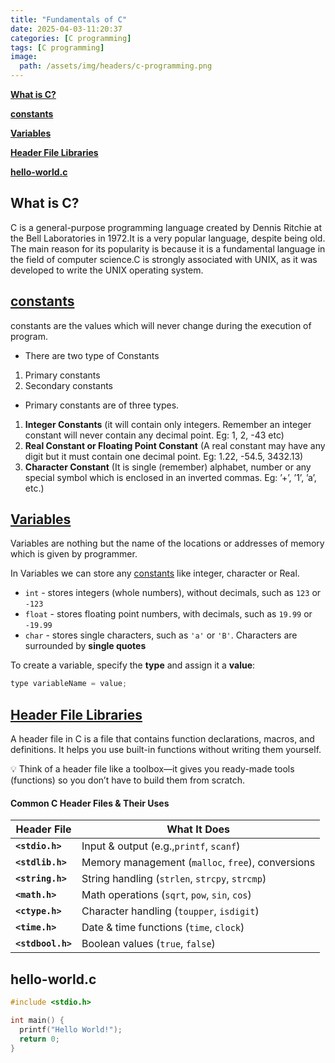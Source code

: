 ```yaml
---
title: "Fundamentals of C"
date: 2025-04-03-11:20:37
categories: [C programming]
tags: [C programming]
image:
  path: /assets/img/headers/c-programming.png
---
```


[**What is C?**](#what-is-c)

[**constants**](#constants)

[**Variables**](#variables)

[**Header File Libraries**](#header-file-libraries)

[**hello-world.c**](#hello-worldc)

## **What is C?**

C is a general-purpose programming language created by Dennis Ritchie at the Bell Laboratories in 1972.It is a very popular language, despite being old. The main reason for its popularity is because it is a fundamental language in the field of computer science.C is strongly associated with UNIX, as it was developed to write the UNIX operating system.

## [**constants**](/posts/constants-in-c/)

constants are the values which will never change during the execution of program.

- There are two type of Constants

1. Primary constants
2. Secondary constants

- Primary constants are of three types.

1. **Integer Constants** (it will contain only integers. Remember an integer constant will never contain any decimal point. Eg: 1, 2, -43 etc)
2. **Real Constant or Floating Point Constant** (A real constant may have any digit but it must contain one decimal point. Eg: 1.22, -54.5, 3432.13)
3. **Character Constant** (It is single (remember) alphabet, number or any special symbol which is enclosed in an inverted commas. Eg: ’+’, ’1’, ’a’, etc.)

## [**Variables**](/posts/variables-format-specifiers-in-c/)

Variables are nothing but the name of the locations or addresses of memory which is
given by programmer.

In Variables we can store any [constants](#constants) like integer, character or Real.

- `int` - stores integers (whole numbers), without decimals, such as `123` or `-123`
- `float` - stores floating point numbers, with decimals, such as `19.99` or `-19.99`
- `char` - stores single characters, such as `'a'` or `'B'`. Characters are surrounded by **single quotes**

To create a variable, specify the **type** and assign it a **value**:

```c
type variableName = value;
```

## [**Header File Libraries**](/posts/header-file-libraries-in-c/)

A header file in C is a file that contains function declarations, macros, and definitions. It helps you use built-in functions without writing them yourself.

💡 Think of a header file like a toolbox—it gives you ready-made tools (functions) so you don’t have to build them from scratch.

#### **Common C Header Files & Their Uses**

| **Header File**   | **What It Does**                                  |
| ----------------- | ------------------------------------------------- |
| **`<stdio.h>`**   | Input & output (e.g.,`printf`, `scanf`)           |
| **`<stdlib.h>`**  | Memory management (`malloc`, `free`), conversions |
| **`<string.h>`**  | String handling (`strlen`, `strcpy`, `strcmp`)    |
| **`<math.h>`**    | Math operations (`sqrt`, `pow`, `sin`, `cos`)     |
| **`<ctype.h>`**   | Character handling (`toupper`, `isdigit`)         |
| **`<time.h>`**    | Date & time functions (`time`, `clock`)           |
| **`<stdbool.h>`** | Boolean values (`true`, `false`)                  |

## **hello-world.c**

```c
#include <stdio.h>

int main() {
  printf("Hello World!");
  return 0;
}
```
